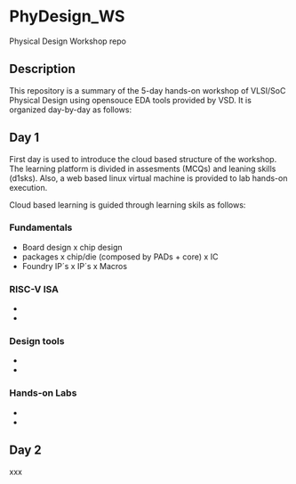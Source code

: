 # PhyDesign_WS
Physical Design Workshop repo

## Description
This repository is a summary of the 5-day hands-on workshop of VLSI/SoC Physical Design using opensouce EDA tools provided by VSD. It is organized day-by-day as follows:

## Day 1

First day is used to introduce the cloud based structure of the workshop. The learning platform is divided in assesments (MCQs) and leaning skills (d1sks). Also, a web based linux virtual machine is provided to lab hands-on execution.

Cloud based learning is guided through learning skils as follows:

### Fundamentals
- Board design x chip design
- packages x chip/die (composed by PADs + core) x IC
- Foundry IP´s x IP´s x Macros

### RISC-V ISA
-
-

### Design tools
-
-

### Hands-on Labs
-
-

## Day 2
xxx

